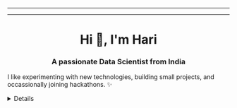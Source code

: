 -------------------------------
------------------------------------------

<h1 align="center">Hi 👋, I'm Hari</h1>
<h3 align="center">A passionate Data Scientist from India</h3>



I like experimenting with new technologies, building small projects, and occassionally joining hackathons. ✨




<details>

<!--
**veeralakrishna/veeralakrishna** is a ✨ _special_ ✨ repository because its `README.md` (this file) appears on your GitHub profile.

Here are some ideas to get you started:

- 🔭 I’m currently working on ...
- 🌱 I’m currently learning ...
- 👯 I’m looking to collaborate on ...
- 🤔 I’m looking for help with ...
- 💬 Ask me about ...
- 📫 How to reach me: ...
- 😄 Pronouns: ...
- ⚡ Fun fact: ...

- Available Themes
- https://github.com/anuraghazra/github-readme-stats/blob/master/themes/README.md

- Ref
- https://github.com/anuraghazra/github-readme-stats

-->





- 🌱 I’m currently learning **Deep Learning, Computer Vision**

- 📫 How to reach me **veeralakrishna@gmail.com**

<p align="left">
<h3 align="left">Connect with me:</h3>
<a href="https://twitter.com/veeralakrishna" target="blank"><img align="center" src="https://cdn.jsdelivr.net/npm/simple-icons@3.0.1/icons/twitter.svg" alt="veeralakrishna" height="30" width="40" /></a>
<a href="https://linkedin.com/in/veeralakrishna" target="blank"><img align="center" src="https://cdn.jsdelivr.net/npm/simple-icons@3.0.1/icons/linkedin.svg" alt="veeralakrishna" height="30" width="40" /></a>
<a href="https://kaggle.com/veeralakrishna" target="blank"><img align="center" src="https://cdn.jsdelivr.net/npm/simple-icons@3.0.1/icons/kaggle.svg" alt="veeralakrishna" height="30" width="40" /></a>
<a href="https://instagram.com/veerala_krishna" target="blank"><img align="center" src="https://cdn.jsdelivr.net/npm/simple-icons@3.0.1/icons/instagram.svg" alt="veerala_krishna" height="30" width="40" /></a>
<a href="https://www.hackerrank.com/veerala_krishna" target="blank"><img align="center" src="https://cdn.jsdelivr.net/npm/simple-icons@3.0.1/icons/hackerrank.svg" alt="veerala_krishna" height="30" width="40" /></a>
<a href="https://www.leetcode.com/veeralakrishna" target="blank"><img align="center" src="https://cdn.jsdelivr.net/npm/simple-icons@3.0.1/icons/leetcode.svg" alt="veeralakrishna" height="30" width="40" /></a>
<a href="https://www.hackerearth.com/@veeralakrishna" target="blank"><img align="center" src="https://cdn.jsdelivr.net/npm/simple-icons@3.0.1/icons/hackerearth.svg" alt="@veeralakrishna" height="30" width="40" /></a>
</p>

<h3 align="left">Languages and Tools:</h3>
<p align="left"> <a href="https://www.djangoproject.com/" target="_blank"> <img src="https://devicons.github.io/devicon/devicon.git/icons/django/django-original.svg" alt="django" width="40" height="40"/> </a> <a href="https://cloud.google.com" target="_blank"> <img src="https://www.vectorlogo.zone/logos/google_cloud/google_cloud-icon.svg" alt="gcp" width="40" height="40"/> </a> <a href="https://git-scm.com/" target="_blank"> <img src="https://www.vectorlogo.zone/logos/git-scm/git-scm-icon.svg" alt="git" width="40" height="40"/> </a> <a href="" target="_blank"> <img src="https://www.vectorlogo.zone/logos/apache_hive/apache_hive-icon.svg" alt="hive" width="40" height="40"/> </a> <a href="https://www.linux.org/" target="_blank"> <img src="https://devicons.github.io/devicon/devicon.git/icons/linux/linux-original.svg" alt="linux" width="40" height="40"/> </a> <a href="https://www.mysql.com/" target="_blank"> <img src="https://devicons.github.io/devicon/devicon.git/icons/mysql/mysql-original-wordmark.svg" alt="mysql" width="40" height="40"/> </a> <a href="https://opencv.org/" target="_blank"> <img src="https://www.vectorlogo.zone/logos/opencv/opencv-icon.svg" alt="opencv" width="40" height="40"/> </a> <a href="https://www.postgresql.org" target="_blank"> <img src="https://devicons.github.io/devicon/devicon.git/icons/postgresql/postgresql-original-wordmark.svg" alt="postgresql" width="40" height="40"/> </a> <a href="https://www.python.org" target="_blank"> <img src="https://devicons.github.io/devicon/devicon.git/icons/python/python-original.svg" alt="python" width="40" height="40"/> </a> <a href="https://pytorch.org/" target="_blank"> <img src="https://www.vectorlogo.zone/logos/pytorch/pytorch-icon.svg" alt="pytorch" width="40" height="40"/> </a> <a href="" target="_blank"> <img src="https://upload.wikimedia.org/wikipedia/commons/0/05/Scikit_learn_logo_small.svg" alt="scikit_learn" width="40" height="40"/> </a> <a href="https://www.tensorflow.org" target="_blank"> <img src="https://www.vectorlogo.zone/logos/tensorflow/tensorflow-icon.svg" alt="tensorflow" width="40" height="40"/> </a> </p>

<hr>
<p align="center">
  <i>Let's connect and chat! Open to anything under the sun.</i>
  
  <p align="center">
    <a href="https://www.linkedin.com/in/veeralakrishna/" alt="Linkedin"><img src="hhttps://img.shields.io/badge/linkedin-%230077B5.svg?&style=for-the-badge&logo=linkedin&logoColor=white"></a>
    <a href="https://www.kaggle.com/veeralakrishna/" alt="Kaggle"><img src="https://img.shields.io/badge/kaggle-%230077B5.svg?&style=for-the-badge&logo=kaggle&logoColor=white"></a>
    <a href="mailto:veeralakrishna@gmail.com" alt="Contact me"><img src="https://img.shields.io/badge/gmail-%230077B5.svg?&style=for-the-badge&logo=gmail&logoColor=red"></a>
    <a href="https://www.linkedin.com/in/veeralakrishna/" alt="Linkedin"><img src="hhttps://img.shields.io/badge/linkedin-%230077B5.svg?&style=for-the-badge&logo=linkedin&logoColor=white"></a>
  </p>
</p>



[![GitHub followers](https://img.shields.io/github/followers/veeralakrishna?style=flat&label=Follow&maxAge=2592000)](https://github.com/veeralakrishna?tab=followers)
![Profile views](https://gpvc.arturio.dev/veeralakrishna)
[![GitHub User's stars](https://img.shields.io/github/stars/veeralakrishna)](https://github.com/veeralakrishna)

<p><img align="left" src="https://github-readme-stats.vercel.app/api/top-langs/?username=veeralakrishna&layout=compact" alt="veeralakrishna" /></p>

<p>&nbsp;<img align="center" src="https://github-readme-stats.vercel.app/api?username=veeralakrishna&show_icons=true" alt="veeralakrishna" /></p>

</details>

